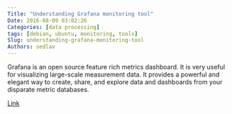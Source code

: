 ```yaml
---
Title: "Understanding Grafana monitoring tool"
Date: 2016-08-09 03:02:26
Categories: [data processing]
tags: [debian, ubuntu, monitoring, tools]
Slug: understanding-grafana-monitoring-tool
Authors: sedlav
---
```


Grafana is an open source feature rich metrics dashboard. It is very useful for visualizing large-scale measurement data. It provides a powerful and elegant way to create, share, and explore data and dashboards from your disparate metric databases.

[Link](http://linoxide.com/linux-how-to/monitor-docker-containers-grafana-ubuntu/)

